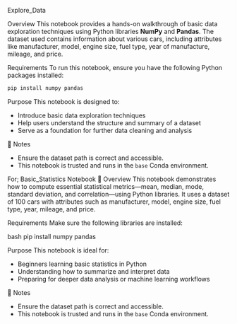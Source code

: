 Explore_Data 

Overview
This notebook provides a hands-on walkthrough of basic data exploration techniques using Python libraries **NumPy** and **Pandas**. The dataset used contains information about various cars, including attributes like manufacturer, model, engine size, fuel type, year of manufacture, mileage, and price.

Requirements
To run this notebook, ensure you have the following Python packages installed:
```bash
pip install numpy pandas
```

Purpose
This notebook is designed to:
- Introduce basic data exploration techniques
- Help users understand the structure and summary of a dataset
- Serve as a foundation for further data cleaning and analysis

📌 Notes
- Ensure the dataset path is correct and accessible.
- This notebook is trusted and runs in the `base` Conda environment.


For;
Basic_Statistics Notebook
📝 Overview
This notebook demonstrates how to compute essential statistical metrics—mean, median, mode, standard deviation, and correlation—using Python libraries. It uses a dataset of 100 cars with attributes such as manufacturer, model, engine size, fuel type, year, mileage, and price.

Requirements
Make sure the following libraries are installed:

bash
pip install numpy pandas

Purpose
This notebook is ideal for:

- Beginners learning basic statistics in Python
- Understanding how to summarize and interpret data
- Preparing for deeper data analysis or machine learning workflows

📌 Notes
- Ensure the dataset path is correct and accessible.
- This notebook is trusted and runs in the `base` Conda environment.
